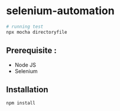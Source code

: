 # selenium-automation
```bash
# running test
npx mocha directoryfile  
```
## Prerequisite :
* Node JS
* Selenium

## Installation
```bash
npm install

```